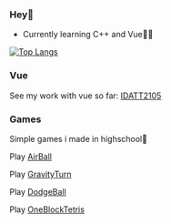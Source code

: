 ### Hey🙌

* Currently learning C++ and Vue✌🏻


[![Top Langs](https://github-readme-stats.vercel.app/api/top-langs/?username=adriawh&layout=compact)](https://github.com/anuraghazra/github-readme-stats)


### Vue
See my work with vue so far: [IDATT2105](https://adriawh.github.io/idatt2105-fullstack_appliksjonsutvikling/)


### Games 

Simple games i made in highschool🤠

Play [AirBall](https://htmlpreview.github.io/?https://github.com/adriawh/Highschool/blob/main/AirBall.html)

Play [GravityTurn](https://htmlpreview.github.io/?https://github.com/adriawh/Highschool/blob/main/Gravity-turn.html)

Play [DodgeBall](https://htmlpreview.github.io/?https://github.com/adriawh/Highschool/blob/main/DodgeBall.html)

Play [OneBlockTetris](https://htmlpreview.github.io/?https://github.com/adriawh/Highschool/blob/main/OneBlockTetris.html)
